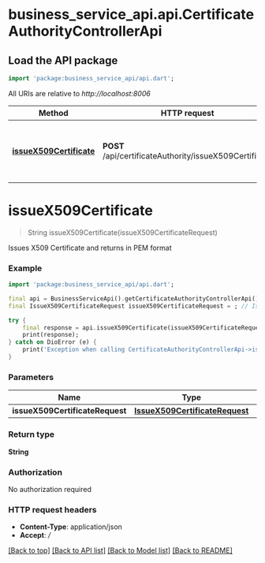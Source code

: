 # business_service_api.api.CertificateAuthorityControllerApi

## Load the API package
```dart
import 'package:business_service_api/api.dart';
```

All URIs are relative to *http://localhost:8006*

Method | HTTP request | Description
------------- | ------------- | -------------
[**issueX509Certificate**](CertificateAuthorityControllerApi.md#issuex509certificate) | **POST** /api/certificateAuthority/issueX509Certificate | Issues X509 Certificate and returns in PEM format


# **issueX509Certificate**
> String issueX509Certificate(issueX509CertificateRequest)

Issues X509 Certificate and returns in PEM format

### Example 
```dart
import 'package:business_service_api/api.dart';

final api = BusinessServiceApi().getCertificateAuthorityControllerApi();
final IssueX509CertificateRequest issueX509CertificateRequest = ; // IssueX509CertificateRequest | issueX509CertificateRequest

try { 
    final response = api.issueX509Certificate(issueX509CertificateRequest);
    print(response);
} catch on DioError (e) {
    print('Exception when calling CertificateAuthorityControllerApi->issueX509Certificate: $e\n');
}
```

### Parameters

Name | Type | Description  | Notes
------------- | ------------- | ------------- | -------------
 **issueX509CertificateRequest** | [**IssueX509CertificateRequest**](IssueX509CertificateRequest.md)| issueX509CertificateRequest | 

### Return type

**String**

### Authorization

No authorization required

### HTTP request headers

 - **Content-Type**: application/json
 - **Accept**: */*

[[Back to top]](#) [[Back to API list]](../README.md#documentation-for-api-endpoints) [[Back to Model list]](../README.md#documentation-for-models) [[Back to README]](../README.md)


